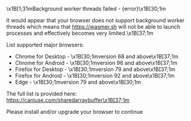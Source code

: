 
\x1B[1;31mBackground worker threads failed - {error}\x1B[30;1m

It would appear that your browser does not support background worker threads
which means that https://wasmer.sh will not be able to launch processes and
effectively becomes very limited.\x1B[37;1m

List supported major browsers:

- Chrome for Desktop - \x1B[30;1mversion 68 and above\x1B[37;1m
- Chrome for Android - \x1B[30;1mversion 96 and above\x1B[37;1m
- Firefox for Desktop - \x1B[30;1mversion 79 and above\x1B[37;1m
- Firefox for Android - \x1B[30;1mversion 92 and above\x1B[37;1m
- Edge - \x1B[30;1mversion 79 and above\x1B[30;1m

The full list is provided here:
https://caniuse.com/sharedarraybuffer\x1B[37;1m

Please install and/or upgrade your browser to continue
